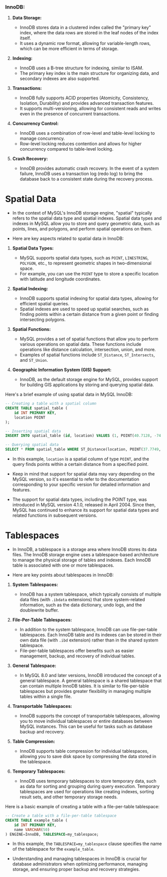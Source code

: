 ### InnoDB:

1. **Data Storage:**
    - InnoDB stores data in a clustered index called the "primary key" index, where the data rows are stored in the leaf nodes of the index itself.
    - It uses a dynamic row format, allowing for variable-length rows, which can be more efficient in terms of storage.

2. **Indexing:**
    - InnoDB uses a B-tree structure for indexing, similar to ISAM.
    - The primary key index is the main structure for organizing data, and secondary indexes are also supported.

3. **Transactions:**
    - InnoDB fully supports ACID properties (Atomicity, Consistency, Isolation, Durability) and provides advanced transaction features.
    - It supports multi-versioning, allowing for consistent reads and writes even in the presence of concurrent transactions.

4. **Concurrency Control:**
    - InnoDB uses a combination of row-level and table-level locking to manage concurrency.
    - Row-level locking reduces contention and allows for higher concurrency compared to table-level locking.

5. **Crash Recovery:**
    - InnoDB provides automatic crash recovery. In the event of a system failure, InnoDB uses a transaction log (redo log) to bring the database back to a consistent state during the recovery process.

# Spatial Data
- In the context of MySQL's InnoDB storage engine, "spatial" typically refers to the spatial data type and spatial indexes. Spatial data types and indexes in MySQL allow you to store and query geometric data, such as points, lines, and polygons, and perform spatial operations on them.

- Here are key aspects related to spatial data in InnoDB:

1. **Spatial Data Types:**
   - MySQL supports spatial data types, such as `POINT`, `LINESTRING`, `POLYGON`, etc., to represent geometric shapes in two-dimensional space.
   - For example, you can use the `POINT` type to store a specific location with latitude and longitude coordinates.

2. **Spatial Indexing:**
   - InnoDB supports spatial indexing for spatial data types, allowing for efficient spatial queries.
   - Spatial indexes are used to speed up spatial searches, such as finding points within a certain distance from a given point or finding intersecting polygons.

3. **Spatial Functions:**
   - MySQL provides a set of spatial functions that allow you to perform various operations on spatial data. These functions include operations like distance calculation, intersection, union, and more.
   - Examples of spatial functions include `ST_Distance`, `ST_Intersects`, and `ST_Union`.

4. **Geographic Information System (GIS) Support:**
   - InnoDB, as the default storage engine for MySQL, provides support for building GIS applications by storing and querying spatial data.

Here's a brief example of using spatial data in MySQL InnoDB:

```sql
-- Creating a table with a spatial column
CREATE TABLE spatial_table (
    id INT PRIMARY KEY,
    location POINT
);

-- Inserting spatial data
INSERT INTO spatial_table (id, location) VALUES (1, POINT(40.7128, -74.0060));

-- Querying spatial data
SELECT * FROM spatial_table WHERE ST_Distance(location, POINT(37.7749, -122.4194)) < 100;
```

- In this example, `location` is a spatial column of type `POINT`, and the query finds points within a certain distance from a specified point.

- Keep in mind that support for spatial data may vary depending on the MySQL version, so it's essential to refer to the documentation corresponding to your specific version for detailed information and features.
- The support for spatial data types, including the POINT type, was introduced in MySQL version 4.1.0, released in April 2004. Since then, MySQL has continued to enhance its support for spatial data types and related functions in subsequent versions.

# Tablespaces
- In InnoDB, a tablespace is a storage area where InnoDB stores its data files. The InnoDB storage engine uses a tablespace-based architecture to manage the physical storage of tables and indexes. Each InnoDB table is associated with one or more tablespaces.

- Here are key points about tablespaces in InnoDB:

1. **System Tablespaces:**
   - InnoDB has a system tablespace, which typically consists of multiple data files (with `.ibdata` extensions) that store system-related information, such as the data dictionary, undo logs, and the doublewrite buffer.

2. **File-Per-Table Tablespaces:**
   - In addition to the system tablespace, InnoDB can use file-per-table tablespaces. Each InnoDB table and its indexes can be stored in their own data file (with `.ibd` extension) rather than in the shared system tablespace.
   - File-per-table tablespaces offer benefits such as easier management, backup, and recovery of individual tables.

3. **General Tablespace:**
   - In MySQL 8.0 and later versions, InnoDB introduced the concept of a general tablespace. A general tablespace is a shared tablespace that can contain multiple InnoDB tables. It is similar to file-per-table tablespaces but provides greater flexibility in managing multiple tables within a single file.

4. **Transportable Tablespaces:**
   - InnoDB supports the concept of transportable tablespaces, allowing you to move individual tablespaces or entire databases between MySQL instances. This can be useful for tasks such as database backup and recovery.

5. **Table Compression:**
   - InnoDB supports table compression for individual tablespaces, allowing you to save disk space by compressing the data stored in the tablespace.

6. **Temporary Tablespaces:**
   - InnoDB uses temporary tablespaces to store temporary data, such as data for sorting and grouping during query execution. Temporary tablespaces are used for operations like creating indexes, sorting result sets, and other temporary storage needs.

Here is a basic example of creating a table with a file-per-table tablespace:

```sql
-- Create a table with a file-per-table tablespace
CREATE TABLE example_table (
    id INT PRIMARY KEY,
    name VARCHAR(50)
) ENGINE=InnoDB, TABLESPACE=my_tablespace;
```

- In this example, the `TABLESPACE=my_tablespace` clause specifies the name of the tablespace for the `example_table`.

- Understanding and managing tablespaces in InnoDB is crucial for database administrators when optimizing performance, managing storage, and ensuring proper backup and recovery strategies.